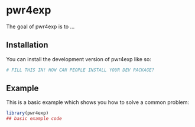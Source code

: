 
# pwr4exp

<!-- badges: start -->
<!-- badges: end -->

The goal of pwr4exp is to ...

## Installation

You can install the development version of pwr4exp like so:

``` r
# FILL THIS IN! HOW CAN PEOPLE INSTALL YOUR DEV PACKAGE?
```

## Example

This is a basic example which shows you how to solve a common problem:

``` r
library(pwr4exp)
## basic example code
```

